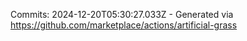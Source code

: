 Commits: 2024-12-20T05:30:27.033Z - Generated via https://github.com/marketplace/actions/artificial-grass
<br>

